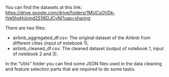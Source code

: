 You can find the datasets at this link:
https://drive.google.com/drive/folders/1MUCsOVDk-tVe5hqHJojnd2S1l6DJCyNl?usp=sharing

There are two files:
- airbnb_aggregated_df.csv: The original dataset of the Airbnb from different cities (input of notebook 1);
- airbnb_cleaned_df.csv: The cleaned dataset (output of notebook 1, input of notebook 2 and 3).

In the "Utils" folder you can find some JSON files used in the data cleaning and feature selection parts that are required to do some tasks.
